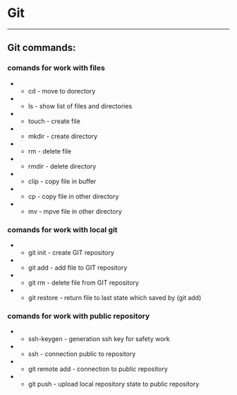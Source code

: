 # Git 
---
## Git commands:

### comands for work with files

* - cd - move to dorectory
* - ls - show list of files and directories
* - touch - create file
* - mkdir - create directory
* - rm - delete file
* - rmdir - delete directory
* - clip - copy file in buffer
* - cp - copy file in other directory
* - mv - mpve file in other directory

### comands for work with local git 

* - git init - create GIT repository
* - git add - add file to GIT repository
* - git rm - delete file from GIT repository
* - git restore - return file to last state which saved by (git add)

### comands for work with public repository

* - ssh-keygen - generation ssh key for safety work
* - ssh - connection public to repository
* - git remote add - connection to public repository
* - git push - upload local repository state to public repository